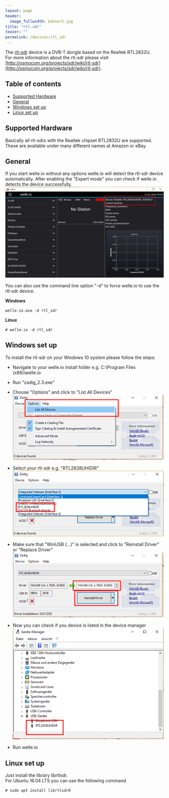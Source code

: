 ```yaml
---
layout: page
header:
  image_fullwidth: banner5.jpg
title: "rtl-sdr"
teaser: ""
permalink: /devices/rtl_sdr
---
```

The [rtl-sdr](http://osmocom.org/projects/sdr/wiki/rtl-sdr) device is a DVB-T dongle based on the Realtek RTL2832U.  
For more information about the rtl-sdr please visit [http://osmocom.org/projects/sdr/wiki/rtl-sdr](http://osmocom.org/projects/sdr/wiki/rtl-sdr).

## Table of contents
* [Supported Hardware](#supported-hardware)
* [General](#general)
* [Windows set up](#windows-set-up)
* [Linux set up](#linux-set-up)

## Supported Hardware
Basically all rtl-sdrs with the Realtek chipset RTL2832U are supported. These are available under many different names at Amazon or eBay.

## General
If you start welle.io without any options welle.io will detect the rtl-sdr device automatically. After enabling the "Expert mode" you can check if welle.io detects the device successfully.
![welle-io-rtlsdr.png](/images/welle-io-rtlsdr.png)

You can also use the command line option "-d" to force welle.io to use the rtl-sdr device.

**Windows**
  ```
welle-io.exe -d rtl_sdr
  ```

**Linux**
  ```
# welle-io -d rtl_sdr
  ```


## Windows set up
To install the rtl-sdr on your Windows 10 system please follow the steps:
* Navigate to your welle.io install folder e.g. C:\Program Files (x86)\welle.io
* Run "zadig_2.3.exe"
* Choose "Options" and click to "List All Devices"
![Zadig_List_All.png](/images/Zadig_List_All.png)

* Select your rtl-sdr e.g. "RTL2838UHIDIR"
![Zadig_Select_SDR.png](/images/Zadig_Select_SDR.png)

* Make sure that "WinUSB (...)" is selected and click to "Reinstall Driver" or "Replace Driver"
![Zadig_Install_Driver.png](/images/Zadig_Install_Driver.png)

* Now you can check if you device is listed in the device manager
![Zadig_Device_Manager.png](/images/Zadig_Device_Manager.png)

* Run welle.io

## Linux set up
Just install the library librtlsdr.  
For Ubuntu 16.04 LTS you can use the following command
  ```
# sudo apt install librtlsdr0 
  ```

